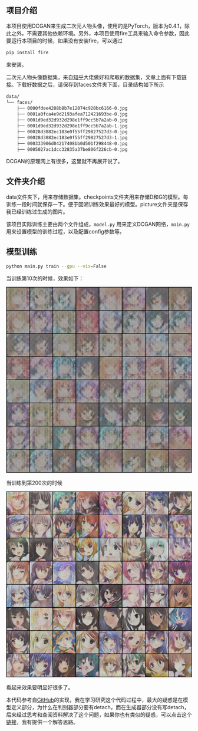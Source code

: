 ## 项目介绍

本项目使用DCGAN来生成二次元人物头像，使用的是PyTorch，版本为0.4.1，除此之外，不需要其他依赖环境。另外，本项目使用fire工具来输入命令参数，因此要运行本项目的时候，如果没有安装fire，可以通过

```python
pip install fire
```

来安装。

二次元人物头像数据集，来自[知乎](https://zhuanlan.zhihu.com/p/24767059)大佬做好和爬取的数据集，文章上面有下载链接。下载好数据之后，请保存到faces文件夹下面，目录结构如下所示

```
data/
└── faces/
    ├── 0000fdee4208b8b7e12074c920bc6166-0.jpg
    ├── 0001a0fca4e9d2193afea712421693be-0.jpg
    ├── 0001d9ed32d932d298e1ff9cc5b7a2ab-0.jpg
    ├── 0001d9ed32d932d298e1ff9cc5b7a2ab-1.jpg
    ├── 00028d3882ec183e0f55ff29827527d3-0.jpg
    ├── 00028d3882ec183e0f55ff29827527d3-1.jpg
    ├── 000333906d04217408bb0d501f298448-0.jpg
    ├── 0005027ac1dcc32835a37be806f226cb-0.jpg
```

DCGAN的原理网上有很多，这里就不再展开说了。

## 文件夹介绍

data文件夹下，用来存储数据集。checkpoints文件夹用来存储D和G的模型。每训练一段时间就保存一下。便于回溯训练效果最好的模型。picture文件夹是保存我已经训练过生成的图片。

该项目实际训练主要由两个文件组成，`model.py` 用来定义DCGAN网络，`main.py`用来设置模型的训练过程，以及配置config参数等。

## 模型训练

```bash
python main.py train --gpu --vis=False
```

当训练第10次的时候，效果如下：

![](https://github.com/Einstellung/DeepLearningApplication/blob/master/DCGAN_ACG/pciture/imgs9.png)

当训练到第200次的时候

![](https://github.com/Einstellung/DeepLearningApplication/blob/master/DCGAN_ACG/pciture/imgs199.png)

看起来效果要明显好很多了。

本代码参考自[GitHub](https://github.com/chenyuntc/pytorch-book/tree/master/chapter7-GAN%E7%94%9F%E6%88%90%E5%8A%A8%E6%BC%AB%E5%A4%B4%E5%83%8F)的实现，我在学习研究这个代码过程中，最大的疑惑是在模型定义部分，为什么在判别器部分要有detach，而在生成器部分没有写detach，后来经过思考和查阅资料解决了这个问题，如果你也有类似的疑惑，可以点击这个[链接](https://github.com/chenyuntc/pytorch-book/issues/173)，我有提供一个解答思路。
